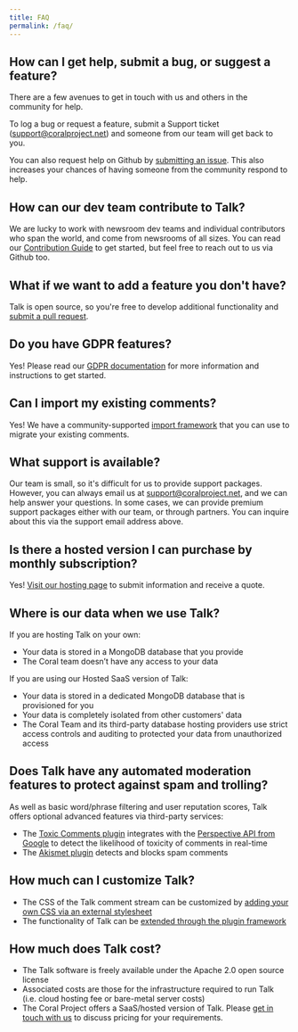 ```yaml
---
title: FAQ
permalink: /faq/
---
```


## How can I get help, submit a bug, or suggest a feature?

There are a few avenues to get in touch with us and others in the community for help.

To log a bug or request a feature, submit a Support ticket ([support@coralproject.net](mailto:support@coralproject.net)) and someone from our team will get back to you.

You can also request help on Github by [submitting an issue](https://github.com/coralproject/talk/issues). This also increases your chances of having someone from the community respond to help.

## How can our dev team contribute to Talk?

We are lucky to work with newsroom dev teams and individual contributors who span the world, and come from newsrooms of all sizes. You can read our [Contribution Guide](https://github.com/coralproject/talk/blob/master/CONTRIBUTING.md) to get started, but feel free to reach out to us via Github too.

## What if we want to add a feature you don't have?

Talk is open source, so you're free to develop additional functionality and [submit a pull request](https://github.com/coralproject.net/talk).

## Do you have GDPR features?

Yes! Please read our [GDPR documentation](/talk/integrating/gdpr/) for more information and instructions to get started.

## Can I import my existing comments?

Yes! We have a community-supported [import framework](https://github.com/coralproject/talk-importer) that you can use to migrate your existing comments.

## What support is available?

Our team is small, so it's difficult for us to provide support packages. However, you can always email us at [support@coralproject.net](mailto:support@coralproject.net), and we can help answer your questions. In some cases, we can provide premium support packages either with our team, or through partners. You can inquire about this via the support email address above.

## Is there a hosted version I can purchase by monthly subscription?

Yes! [Visit our hosting page](https://coralproject.net/pricing/) to submit information and receive a quote.

## Where is our data when we use Talk?

If you are hosting Talk on your own:

* Your data is stored in a MongoDB database that you provide
* The Coral team doesn’t have any access to your data

If you are using our Hosted SaaS version of Talk:

* Your data is stored in a dedicated MongoDB database that is provisioned for you
* Your data is completely isolated from other customers' data
* The Coral Team and its third-party database hosting providers use strict access controls and auditing to protected your data from unauthorized access

## Does Talk have any automated moderation features to protect against spam and trolling?

As well as basic word/phrase filtering and user reputation scores, Talk offers optional advanced features via third-party services:

* The [Toxic Comments plugin](/talk/plugin/talk-plugin-toxic-comments) integrates with the [Perspective API from Google](https://www.perspectiveapi.com/) to detect the likelihood of toxicity of comments in real-time
* The [Akismet plugin](/talk/plugin/talk-plugin-akismet) detects and blocks spam comments

## How much can I customize Talk?

* The CSS of the Talk comment stream can be customized by [adding your own CSS via an external stylesheet](/talk/integrating/styling-css/)
* The functionality of Talk can be [extended through the plugin framework](/talk/plugins/)

## How much does Talk cost?

* The Talk software is freely available under the Apache 2.0 open source license
* Associated costs are those for the infrastructure required to run Talk (i.e. cloud hosting fee or bare-metal server costs)
* The Coral Project offers a SaaS/hosted version of Talk. Please [get in touch with us](https://coralproject.net/pricing/) to discuss pricing for your requirements.
